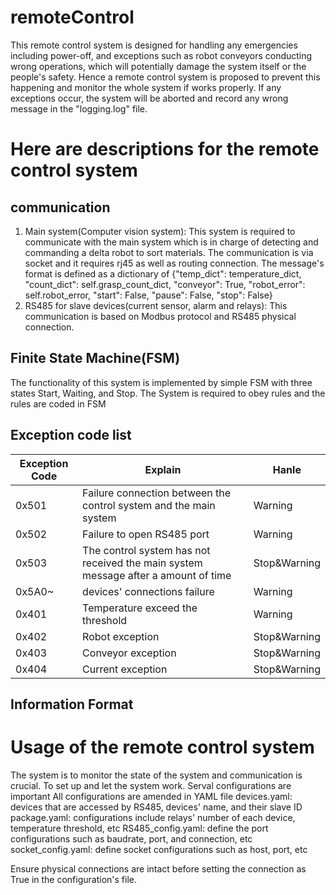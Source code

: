 # remoteControl

This remote control system is designed for handling any emergencies including power-off, and exceptions such as 
robot conveyors conducting wrong operations, which will potentially damage the system itself or the people's 
safety. Hence a remote control system is proposed to prevent this happening and monitor the whole system if works
properly. If any exceptions occur, the system will be aborted and record any wrong message in the "logging.log" file.

# Here are descriptions for the remote control system
## communication
1. Main system(Computer vision system): This system is required to communicate with the main system which is in charge of detecting and commanding a delta robot to sort 
                                        materials.  The communication is via socket and it requires rj45 as well as routing connection. The message's format is defined as
                                        a dictionary of {"temp_dict": temperature_dict, "count_dict": self.grasp_count_dict, "conveyor": True, "robot_error": self.robot_error,
                                                            "start": False, "pause": False, "stop": False}
2. RS485 for slave devices(current sensor, alarm and relays):  This communication is based on Modbus protocol and RS485 physical connection.

## Finite State Machine(FSM)
The functionality of this system is implemented by simple FSM with three states Start, Waiting, and Stop.
The System is required to obey rules and the rules are coded in FSM

## Exception code list
Exception Code | Explain | Hanle
------------ | ------------- | -------------
0x501 | Failure connection between the control system and the main system | Warning
0x502 | Failure to open RS485 port  | Warning
0x503 | The control system has not received the main system message after a amount of time | Stop&Warning
0x5A0~ | devices' connections failure | Warning
0x401 | Temperature exceed the threshold | Warning
0x402 | Robot exception | Stop&Warning
0x403 | Conveyor exception | Stop&Warning
0x404 | Current exception | Stop&Warning


## Information Format

# Usage of the remote control system 
The system is to monitor the state of the system and communication is crucial. To set up and let the system work. Serval configurations are important
All configurations are amended in YAML file
devices.yaml: devices that are accessed by RS485, devices' name, and their slave ID
package.yaml: configurations include relays' number of each device, temperature threshold, etc
RS485_config.yaml: define the port configurations such as baudrate, port, and connection, etc
socket_config.yaml: define socket configurations such as host, port, etc

Ensure physical connections are intact before setting the connection as True in the configuration's file.
